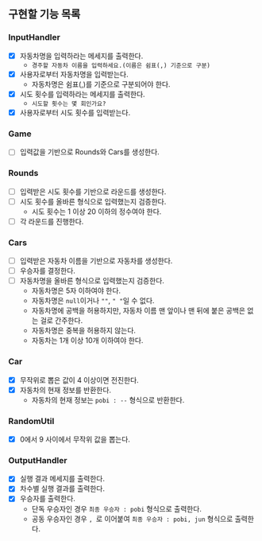 ## 구현할 기능 목록
### InputHandler
- [x] 자동차명을 입력하라는 메세지를 출력한다.
  - `경주할 자동차 이름을 입력하세요.(이름은 쉼표(,) 기준으로 구분)`
- [x] 사용자로부터 자동차명을 입력받는다.
  - 자동차명은 쉼표(,)를 기준으로 구분되어야 한다.
- [x] 시도 횟수를 입력하라는 메세지를 출력한다.
  - `시도할 횟수는 몇 회인가요?`
- [x] 사용자로부터 시도 횟수를 입력받는다.
### Game
- [ ] 입력값을 기반으로 Rounds와 Cars를 생성한다.
### Rounds
- [ ] 입력받은 시도 횟수를 기반으로 라운드를 생성한다.
- [ ] 시도 횟수를 올바른 형식으로 입력했는지 검증한다.
  - 시도 횟수는 1 이상 20 이하의 정수여야 한다.
- [ ] 각 라운드를 진행한다.
### Cars
- [ ] 입력받은 자동차 이름을 기반으로 자동차를 생성한다.
- [ ] 우승자를 결정한다.
- [ ] 자동차명을 올바른 형식으로 입력했는지 검증한다.
  - 자동차명은 5자 이하여야 한다.
  - 자동차명은 `null`이거나 `""`, `" "`일 수 없다.
  - 자동차명에 공백을 허용하지만, 자동차 이름 맨 앞이나 맨 뒤에 붙은 공백은 없는 걸로 간주한다.
  - 자동차명은 중복을 허용하지 않는다.
  - 자동차는 1개 이상 10개 이하여야 한다.
### Car
- [x] 무작위로 뽑은 값이 4 이상이면 전진한다.
- [x] 자동차의 현재 정보를 반환한다.
    - 자동차의 현재 정보는 `pobi : --` 형식으로 반환한다.
### RandomUtil
- [x] 0에서 9 사이에서 무작위 값을 뽑는다.
### OutputHandler
- [x] 실행 결과 메세지를 출력한다.
- [x] 차수별 실행 결과를 출력한다.
- [x] 우승자를 출력한다.
    - 단독 우승자인 경우 `최종 우승자 : pobi` 형식으로 출력한다.
    - 공동 우승자인 경우 `, `로 이어붙여 `최종 우승자 : pobi, jun` 형식으로 출력한다.










